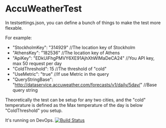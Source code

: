 # AccuWeatherTest

In testsettings.json, you can define a bunch of things to make the test more flexable.

For example:

* "StockholmKey": "314929" //The location key of Stockholm
* "AthensKey": "182536"    //The location key of Athens
* "ApiKey": "EDkUiFhgPMVY6XE91AjhXhWIMaDeCA24"  //You API key, max 50 request per day
* "ColdThreshold": 15   //The threshold of "cold"
* "UseMetric": "true"   //If use Metric in the query
* "QueryStringBase": "http://dataservice.accuweather.com/forecasts/v1/daily/5day/"  //Base query string

Theoretically the test can be setup for any two cities, and the "cold" temperature is defined as the Max temperature of the day is below "ColdThreshold" you setup.

It's running on DevOps.
[![Build Status](https://dev.azure.com/ChengkaiYang/MyApiTest/_apis/build/status/cyang0513.AccuWeatherTest?branchName=master)](https://dev.azure.com/ChengkaiYang/MyApiTest/_build/latest?definitionId=1&branchName=master)
